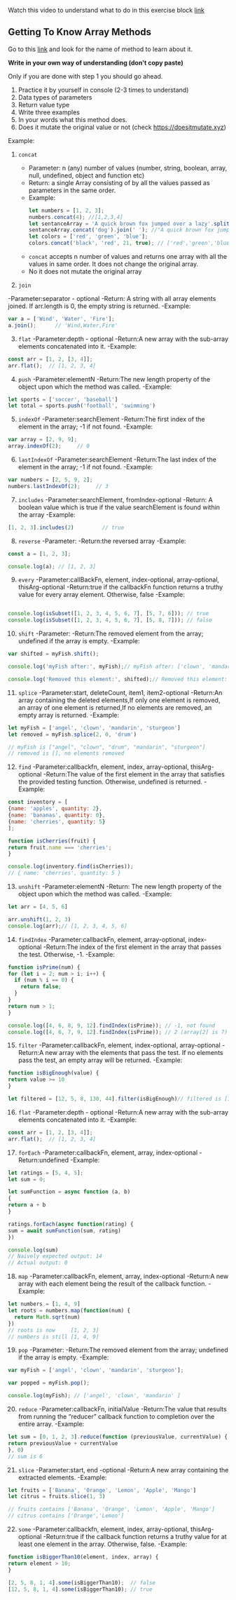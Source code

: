 Watch this video to understand what to do in this exercise block [link](https://www.youtube.com/watch?v=zGpplZj4zY0&feature=youtu.be)

## Getting To Know Array Methods

Go to this [link](https://developer.mozilla.org/en-US/docs/Web/JavaScript/Reference/Global_Objects/Array) and look for the name of method to learn about it.

**Write in your own way of understanding (don't copy paste)**

Only if you are done with step 1 you should go ahead.

1. Practice it by yourself in console (2-3 times to understand)
2. Data types of parameters
3. Return value type
4. Write three examples
5. In your words what this method does.
6. Does it mutate the original value or not (check https://doesitmutate.xyz)

Example:

1. `concat`

   - Parameter: n (any) number of values (number, string, boolean, array, null, undefined, object and function etc)
   - Return: a single Array consisting of by all the values passed as parameters in the same order.
   - Example:
     ```js
     let numbers = [1, 2, 3];
     numbers.concat(4); //[1,2,3,4]
     let sentanceArray = 'A quick brown fox jumped over a lazy'.split(' ');
     sentanceArray.concat('dog').join(' '); //"A quick brown fox jumped over a lazy dog"
     let colors = ['red', 'green', 'blue'];
     colors.concat('black', 'red', 21, true); // ['red','green','blue','black', 'red', 21, true]
     ```
   - `concat` accepts n number of values and returns one array with all the values in same order. It does not change the original array.
   - No it does not mutate the original array

2. `join`

  -Parameter:separator - optional
  -Return: A string with all array elements joined. If arr.length is 0, the empty string is returned. 
  -Example:
  ```js
  var a = ['Wind', 'Water', 'Fire'];
  a.join();      // 'Wind,Water,Fire'
  ```
3. `flat`
  -Parameter:depth - optional
  -Return:A new array with the sub-array elements concatenated into it.
  -Example:
  ```js
  const arr = [1, 2, [3, 4]];
  arr.flat();  // [1, 2, 3, 4]
  ```
4. `push`
-Parameter:elementN
  -Return:The new length property of the object upon which the method was called. 
  -Example:
  ```js
  let sports = ['soccer', 'baseball']
  let total = sports.push('football', 'swimming')
  ```
5. `indexOf`
  -Parameter:searchElement
  -Return:The first index of the element in the array; -1 if not found.
  -Example:
  ```js
  var array = [2, 9, 9];
  array.indexOf(2);     // 0
  ```
6. `lastIndexOf`
  -Parameter:searchElement
  -Return:The last index of the element in the array; -1 if not found.
  -Example:
  ```js
  var numbers = [2, 5, 9, 2];
  numbers.lastIndexOf(2);     // 3
  ```
7. `includes`
-Parameter:searchElement, fromIndex-optional
  -Return: A boolean value which is true if the value searchElement is found within the array 
  -Example:
  ```js
  [1, 2, 3].includes(2)         // true
  ``` 
8. `reverse`
-Parameter:
  -Return:the reversed array
  -Example:
  ```js
  const a = [1, 2, 3];

  console.log(a); // [1, 2, 3]
  ```
9. `every`
-Parameter:callBackFn, element, index-optional, array-optional, thisArg-optional
  -Return:true if the callbackFn function returns a truthy value for every array element. Otherwise, false
  -Example:
  ```js
  
console.log(isSubset([1, 2, 3, 4, 5, 6, 7], [5, 7, 6])); // true
console.log(isSubset([1, 2, 3, 4, 5, 6, 7], [5, 8, 7])); // false
  ```
10. `shift`
-Parameter:
  -Return:The removed element from the array; undefined if the array is empty.
  -Example:
  ```js
  var shifted = myFish.shift();

console.log('myFish after:', myFish);// myFish after: ['clown', 'mandarin', 'surgeon']

console.log('Removed this element:', shifted);// Removed this element: angel

  ```
11. `splice`
-Parameter:start, deleteCount, item1, item2-optional
  -Return:An array containing the deleted elements,If only one element is removed, an array of one element is returned,If no elements are removed, an empty array is returned.
  -Example:
  ```js
  let myFish = ['angel', 'clown', 'mandarin', 'sturgeon']
  let removed = myFish.splice(2, 0, 'drum')

// myFish is ["angel", "clown", "drum", "mandarin", "sturgeon"]
// removed is [], no elements removed

  ```
12. `find`
-Parameter:callbackfn, element,  index, array-optional, thisArg-optional
  -Return:The value of the first element in the array that satisfies the provided testing function. Otherwise, undefined is returned. 
  -Example:
  ```js
  const inventory = [
  {name: 'apples', quantity: 2},
  {name: 'bananas', quantity: 0},
  {name: 'cherries', quantity: 5}
];

function isCherries(fruit) {
  return fruit.name === 'cherries';
}

console.log(inventory.find(isCherries));
// { name: 'cherries', quantity: 5 }

  ```
13. `unshift`
-Parameter:elementN
  -Return: The new length property of the object upon which the method was called.
  -Example:
  ```js
  let arr = [4, 5, 6]

arr.unshift(1, 2, 3)
console.log(arr);// [1, 2, 3, 4, 5, 6]
  ```
14. `findIndex`
-Parameter:callbackFn, element, array-optional, index-optional
  -Return:The index of the first element in the array that passes the test. Otherwise, -1. 
  -Example:
  ```js
  function isPrime(num) {
  for (let i = 2; num > i; i++) {
    if (num % i == 0) {
      return false;
    }
  }
  return num > 1;
}

console.log([4, 6, 8, 9, 12].findIndex(isPrime)); // -1, not found
console.log([4, 6, 7, 9, 12].findIndex(isPrime)); // 2 (array[2] is 7)

  ```
15. `filter`
-Parameter:callbackFn, element, index-optional, array-optional
  -Return:A new array with the elements that pass the test. If no elements pass the test, an empty array will be returned.
  -Example:
  ```js
  function isBigEnough(value) {
  return value >= 10
}

let filtered = [12, 5, 8, 130, 44].filter(isBigEnough)// filtered is [12, 130, 44]

  ```
16. `flat`
  -Parameter:depth - optional
  -Return:A new array with the sub-array elements concatenated into it.
  -Example:
  ```js
  const arr = [1, 2, [3, 4]];
  arr.flat();  // [1, 2, 3, 4]
  ```
17. `forEach`
-Parameter:callbackFn, element, array, index-optional
  -Return:undefined
  -Example:
  ```js
  let ratings = [5, 4, 5];
let sum = 0;

let sumFunction = async function (a, b)
{
  return a + b
}

ratings.forEach(async function(rating) {
  sum = await sumFunction(sum, rating)
})

console.log(sum)
// Naively expected output: 14
// Actual output: 0

  ```
18. `map`
-Parameter:callbackFn, element, array, index-optional
  -Return:A new array with each element being the result of the callback function.
  -Example:
  ```js
  let numbers = [1, 4, 9]
let roots = numbers.map(function(num) {
    return Math.sqrt(num)
})
// roots is now     [1, 2, 3]
// numbers is still [1, 4, 9]

  ```
19. `pop`
-Parameter:
  -Return:The removed element from the array; undefined if the array is empty.
  -Example:
  ```js
  var myFish = ['angel', 'clown', 'mandarin', 'sturgeon'];

var popped = myFish.pop();

console.log(myFish); // ['angel', 'clown', 'mandarin' ]
  ```
20. `reduce`
-Parameter:callbackFn, initialValue
  -Return:The value that results from running the “reducer” callback function to completion over the entire array.
  -Example:
  ```js
  let sum = [0, 1, 2, 3].reduce(function (previousValue, currentValue) {
  return previousValue + currentValue
}, 0)
// sum is 6

  ```
21. `slice`
-Parameter:start, end -optional
  -Return:A new array containing the extracted elements.
  -Example:
  ```js
  let fruits = ['Banana', 'Orange', 'Lemon', 'Apple', 'Mango']
let citrus = fruits.slice(1, 3)

// fruits contains ['Banana', 'Orange', 'Lemon', 'Apple', 'Mango']
// citrus contains ['Orange','Lemon']

  ```
22. `some`
-Parameter:callbackfn, element,  index, array-optional, thisArg-optional
  -Return:true if the callback function returns a truthy value for at least one element in the array. Otherwise, false. 
  -Example:
  ```js
  function isBiggerThan10(element, index, array) {
  return element > 10;
}

[2, 5, 8, 1, 4].some(isBiggerThan10);  // false
[12, 5, 8, 1, 4].some(isBiggerThan10); // true

  ```
